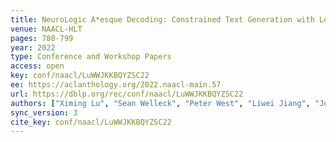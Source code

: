 ```yaml
---
title: NeuroLogic A*esque Decoding: Constrained Text Generation with Lookahead Heuristics.
venue: NAACL-HLT
pages: 780-799
year: 2022
type: Conference and Workshop Papers
access: open
key: conf/naacl/LuWWJKKBQYZSC22
ee: https://aclanthology.org/2022.naacl-main.57
url: https://dblp.org/rec/conf/naacl/LuWWJKKBQYZSC22
authors: ["Ximing Lu", "Sean Welleck", "Peter West", "Liwei Jiang", "Jungo Kasai", "Daniel Khashabi", "Ronan Le Bras", "Lianhui Qin", "Youngjae Yu", "Rowan Zellers", "Noah A. Smith", "Yejin Choi"]
sync_version: 3
cite_key: conf/naacl/LuWWJKKBQYZSC22
---
```


